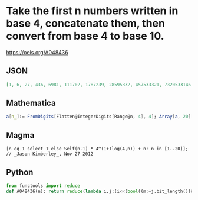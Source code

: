 # Take the first n numbers written in base 4, concatenate them, then convert from base 4 to base 10\.
https://oeis.org/A048436
## JSON
```JSON
[1, 6, 27, 436, 6981, 111702, 1787239, 28595832, 457533321, 7320533146, 117128530347, 1874056485564, 29984903769037, 479758460304606, 7676135364873711, 491272663351917520, 31441450454522721297, 2012252829089454163026]
```
## Mathematica
```Mathematica
a[n_]:= FromDigits[Flatten@IntegerDigits[Range@n, 4], 4]; Array[a, 20] (* _Vincenzo Librandi_, Dec 30 2012 *)
```
## Magma
```Magma
[n eq 1 select 1 else Self(n-1) * 4^(1+Ilog(4,n)) + n: n in [1..20]]; // _Jason Kimberley_, Nov 27 2012
```
## Python
```Python
from functools import reduce
def A048436(n): return reduce(lambda i,j:(i<<(bool((m:=j.bit_length())&1)<<1)+(m&-2))+j,range(n+1)) # _Chai Wah Wu_, Feb 26 2023
```
